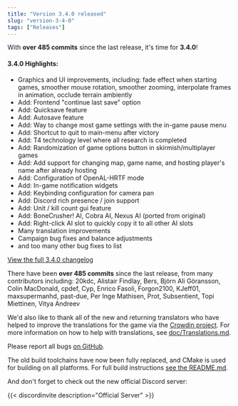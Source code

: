 ```yaml
---
title: "Version 3.4.0 released"
slug: "version-3-4-0"
tags: ["Releases"]
---
```


With **over 485 commits** since the last release, it's time for **3.4.0**!

#### 3.4.0 Highlights:

- Graphics and UI improvements, including: fade effect when starting games, smoother mouse rotation, smoother zooming, interpolate frames in animation, occlude terrain ambiently
- Add: Frontend "continue last save" option
- Add: Quicksave feature
- Add: Autosave feature
- Add: Way to change most game settings with the in-game pause menu
- Add: Shortcut to quit to main-menu after victory
- Add: T4 technology level where all research is completed
- Add: Randomization of game options button in skirmish/multiplayer games
- Add: Add support for changing map, game name, and hosting player's name after already hosting
- Add: Configuration of OpenAL-HRTF mode
- Add: In-game notification widgets
- Add: Keybinding configuration for camera pan
- Add: Discord rich presence / join support
- Add: Unit / kill count gui feature
- Add: BoneCrusher! AI, Cobra AI, Nexus AI (ported from original)
- Add: Right-click AI slot to quickly copy it to all other AI slots
- Many translation improvements
- Campaign bug fixes and balance adjustments
- and too many other bug fixes to list

[View the full 3.4.0 changelog](https://github.com/Warzone2100/warzone2100/raw/3.4.0/ChangeLog)

There have been **over 485 commits** since the last release, from many contributors including: 20kdc, Alistair Findlay, Bers, Björn Ali Göransson, Colin MacDonald, cpdef, Cyp, Enrico Fasoli, Forgon2100, KJeff01, maxsupermanhd, past-due, Per Inge Mathisen, Prot, Subsentient, Topi Miettinen, Vitya Andreev

We'd also like to thank all of the new and returning translators who have helped to improve the translations for the game via the [Crowdin project](https://crowdin.com/project/warzone2100). For more information on how to help with translations, see [doc/Translations.md](https://github.com/Warzone2100/warzone2100/blob/master/doc/Translations.md#how-do-i-help-translate).

Please report all bugs [on GitHub](https://github.com/Warzone2100/warzone2100/issues).

The old build toolchains have now been fully replaced, and CMake is used for building on all platforms.
For full build instructions [see the README.md](https://github.com/Warzone2100/warzone2100/blob/3.4.0/README.md#how-to-build).

And don't forget to check out the new official Discord server:

{{< discordinvite description="Official Server" >}}
